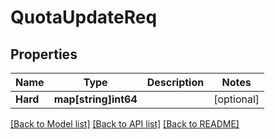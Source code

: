# QuotaUpdateReq

## Properties

Name | Type | Description | Notes
------------ | ------------- | ------------- | -------------
**Hard** | **map[string]int64** |  | [optional] 

[[Back to Model list]](../README.md#documentation-for-models) [[Back to API list]](../README.md#documentation-for-api-endpoints) [[Back to README]](../README.md)


